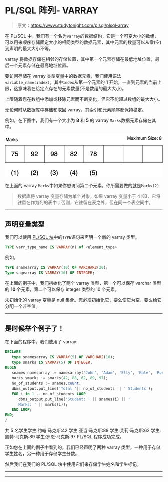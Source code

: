 # PL/SQL 阵列- VARRAY

> 原文：<https://www.studytonight.com/plsql/plsql-array>

在 PL/SQL 中，我们有一个名为`varray`的数据结构，它是一个可变大小的数组，可以用来顺序存储固定大小的相同类型的数据元素，其中元素的数量可以从零(空)到声明的最大大小不等。

varray 将数据存储在相邻的存储位置，其中第一个元素存储在最低地址位置，最后一个元素存储在最高地址位置。

要访问存储在 varray 类型变量中的数据元素，我们使用语法`variable_name(index)`，其中`index`从第一个元素的 **1** 开始，一直到元素的当前上限，这意味着在给定点存在的元素数量(不是数组的最大大小)。

上限随着您在数组中添加或移除元素而不断变化，但它不能超过数组的最大大小。

无论何时从数据库中存储和取回 varray，其索引和元素顺序都保持稳定。

例如，在下图中，我们有一个大小为 **8** 和 **5** 的 varray `Marks`数据元素存储在其中。

![PL/SQL varray collection](img/706dfd1684aba6dc869022f607541f01.png)

在上面的 varray `Marks`中如果你想访问第二个元素，你所需要做的就是`Marks(2)`

> 数据库将 varray 变量存储为单个对象。如果 varray 变量小于 4 KB，它将驻留在作为列的表中；否则，它驻留在表之外，但在同一个表空间中。

* * *

## 声明变量类型

我们可以使用 [PL/SQL 块](plsql-block)中的`TYPE`语句来声明一个新的 varray 类型。

```sql
TYPE varr_type_name IS VARRAY(n) of <element_type>
```

例如，

```sql
TYPE snamearray IS VARRAY(10) OF VARCHAR2(20); 
Type sagearray IS VARRAY(10) OF INTEGER;
```

在上面的例子中，我们初始化了两个 varray 类型，第一个可以保存 varchar 类型的 **10 个**元素，第二个可以保存 integer 类型的 10 个元素。

未初始化的 varray 变量是 null 集合。您必须初始化它，要么使它为空，要么给它分配一个非空值。

* * *

## 是时候举个例子了！

在下面的程序中，我们使用了 varray:

```sql
DECLARE 
   type snamesarray IS VARRAY(5) OF VARCHAR2(10); 
   type smarks IS VARRAY(5) OF INTEGER; 
BEGIN 
   snames namesarray := namesarray('John', 'Adam', 'Elly', 'Kate', 'Ron'); 
   marks smarks := smarks(42, 88, 62, 89, 97); 
   no_of_students := snames.count; 
   dbms_output.put_line('Total '|| no_of_students || ' Students'); 
   FOR i in 1 .. no_of_students LOOP 
      dbms_output.put_line('Student: ' || snames(i) || ' 
      Marks: ' || marks(i)); 
   END LOOP; 
END; 
/
```

共 5 名学生学生:约翰·马克斯:42 学生:亚当·马克斯:88 学生:艾莉·马克斯:62 学生:凯特·马克斯:89 学生:罗恩·马克斯:97 PL/SQL 程序成功完成。

正如您在上面的例子中看到的，我们已经声明了两种 varray 类型，一种用于存储学生姓名，另一种用于存储学生分数。

然后我们在我们的 PL/SQL 块中使用它们来存储学生姓名和学生标记。

* * *

* * *